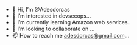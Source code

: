 - 👋 Hi, I’m @Adesdorcas
- 👀 I’m interested in devsecops...
- 🌱 I’m currently learning Amazon web services..
- 💞️ I’m looking to collaborate on ...
- 📫 How to reach me adesdorcas@gmail.com...

<!---
Adesdorcas/Adesdorcas is a ✨ special ✨ repository because its `README.md` (this file) appears on your GitHub profile.
You can click the Preview link to take a look at your changes.
--->
